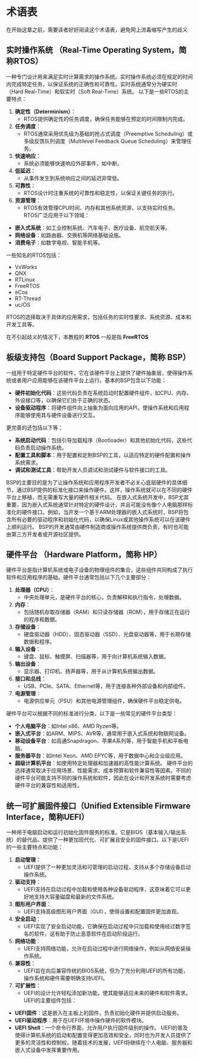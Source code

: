 # 术语表

在开始这章之前，需要读者好好阅读这个术语表，避免网上流毒缩写产生的歧义

## 实时操作系统 （Real-Time Operating System，简称RTOS）

一种专门设计用来满足实时计算需求的操作系统。实时操作系统必须在规定的时间内完成特定任务，以保证系统的正确性和可靠性。实时系统通常分为硬实时（Hard Real-Time）和软实时（Soft Real-Time）系统。
以下是一些RTOS的主要特点：
1. **确定性（Determinism）**：
    - RTOS提供确定性的任务调度，确保任务能够在预定的时间限制内完成。
2. **任务调度**：
    - RTOS通常采用优先级为基础的抢占式调度（Preemptive Scheduling）或多级反馈队列调度（Multilevel Feedback Queue Scheduling）来管理任务。
3. **快速响应**：
    - 系统必须能够快速响应外部事件，如中断。
4. **低延迟**：
    - 从事件发生到系统响应之间的延迟非常低。
5. **可靠性**：
    - RTOS设计时注重系统的可靠性和稳定性，以保证关键任务的执行。
6. **资源管理**：
    - RTOS有效管理CPU时间、内存和其他系统资源，以支持实时任务。
      RTOS广泛应用于以下领域：
- **嵌入式系统**：如工业控制系统、汽车电子、医疗设备、航空航天等。
- **网络设备**：如路由器、交换机等网络基础设施。
- **消费电子**：如数字电视、智能手机等。
  
一些知名的RTOS包括：
- VxWorks
- QNX
- RTLinux
- FreeRTOS
- eCos
- RT-Thread
- uc/OS

RTOS的选择取决于具体的应用需求，包括任务的实时性要求、系统资源、成本和开发工具等。

在不引起歧义的情况下，本教程的 **RTOS** 一般是指 **FreeRTOS**

## 板级支持包（Board Support Package，简称 BSP）

一组用于特定硬件平台的软件，它在该硬件平台上提供了硬件抽象层，使得操作系统或者用户应用能够在该硬件平台上运行。基本的BSP包含以下功能：
- **硬件初始化代码**：这些代码负责在系统启动时配置硬件组件，如CPU、内存、外设接口等，以确保它们处于正确的状态。
- **设备驱动程序**：将硬件组件向上抽象为面向应用的API，使操作系统和应用程序能够使用其与硬件设备进行交互。

更完善的还包括以下等：
- **系统启动代码**：包括引导加载程序（Bootloader）和其他初始化代码，这些代码负责启动操作系统。
- **配置工具和脚本**：用于配置和定制BSP的工具，以适应特定的硬件配置和操作系统需求。
- **调试和测试工具**：帮助开发人员调试和测试硬件与软件接口的工具。

BSP的主要目的是为了让操作系统和应用程序开发者不必关心底层硬件的具体细节，通过BSP提供的标准化接口来操作硬件。这样，操作系统就可以在不同的硬件平台上移植，而无需重写大量的硬件相关代码。
在嵌入式系统开发中，BSP尤其重要，因为嵌入式系统通常针对特定的硬件设计，并且可能没有像个人电脑那样标准化的硬件接口。例如，当开发一个基于ARM处理器的嵌入式系统时，BSP将包含所有必要的驱动程序和初始化代码，以确保Linux或其他操作系统可以在该硬件上顺利运行。
BSP的开发通常由硬件制造商或操作系统提供商负责，有时也可能由第三方开发者或开源社区提供。

## 硬件平台 （Hardware Platform，简称 HP）

硬件平台是指计算机系统或电子设备的物理组件的集合，这些组件共同构成了执行软件和应用程序的基础。硬件平台通常包括以下几个主要部分：
1. **处理器（CPU）**：
    - 中央处理单元，是硬件平台的核心，负责解释和执行指令，处理数据。
2. **内存**：
    - 包括随机存取存储器（RAM）和只读存储器（ROM），用于存储正在运行的程序和数据。
3. **存储设备**：
    - 硬盘驱动器（HDD）、固态驱动器（SSD）、光盘驱动器等，用于长期存储数据和程序。
4. **输入设备**：
    - 键盘、鼠标、触摸屏、扫描器等，用于向计算机系统输入数据。
5. **输出设备**：
    - 显示器、打印机、扬声器等，用于从计算机系统输出数据。
6. **接口和总线**：
    - USB、PCIe、SATA、Ethernet等，用于连接各种外部设备和内部组件。
7. **电源管理**：
    - 电源供应单元（PSU）和其他电源管理组件，确保硬件平台稳定供电。

硬件平台可以根据不同的标准进行分类，以下是一些常见的硬件平台类型：
- **个人电脑平台**：如Intel x86、AMD Ryzen等。
- **嵌入式平台**：如ARM、MIPS、AVR等，通常用于嵌入式系统和物联网设备。
- **移动设备平台**：如高通Snapdragon、苹果A系列等，用于智能手机和平板电脑。
- **服务器平台**：如Intel Xeon、AMD EPYC等，用于数据中心和企业级应用。
- **超级计算机平台**：如使用特定处理器和加速器的高性能计算系统。
  硬件平台的选择通常取决于应用场景、性能需求、成本预算和软件兼容性等因素。不同的硬件平台可能支持不同的操作系统和软件，因此在设计和开发系统时需要考虑硬件平台的兼容性和适用性。

## 统一可扩展固件接口（Unified Extensible Firmware Interface，简称UEFI）

一种用于电脑启动和运行初始化固件服务的标准。它是BIOS（基本输入/输出系统）的替代品，提供了一种更加现代化、可扩展且安全的固件接口。以下是UEFI的一些主要特点和功能：

1. **启动管理**：
   - UEFI提供了一种更加灵活和可管理的启动过程，支持从多个存储设备启动操作系统。
2. **驱动支持**：
   - UEFI支持在启动过程中加载和使用各种设备驱动程序，这意味着它可以更好地支持大容量磁盘和最新的文件系统。
3. **图形用户界面**：
   - UEFI支持高级图形用户界面（GUI），使得设置和配置固件更加直观。
4. **安全启动**：
   - UEFI实现了安全启动功能，它确保在启动过程中只加载和使用经过数字签名的软件，这有助于防止恶意软件在启动阶段运行。
5. **网络功能**：
   - UEFI支持网络功能，允许在启动过程中进行网络操作，例如从网络安装操作系统。
6. **兼容性**：
   - UEFI旨在向后兼容传统的BIOS系统，但为了充分利用UEFI的所有功能，操作系统和硬件需要明确支持UEFI。
7. **可扩展性**：
   - UEFI的设计允许轻松添加新功能，使其能够适应未来的硬件和软件需求。
     UEFI的主要组件包括：
- **UEFI固件**：这是嵌入在主板上的固件，负责初始化硬件并提供启动服务。
- **UEFI驱动程序**：用于在UEFI环境中操作硬件的软件模块。
- **UEFI Shell**：一个命令行界面，允许用户执行固件级别的操作。
  UEFI的普及使得计算机系统的启动和配置变得更加高效和安全，同时也为开发人员提供了更多的灵活性和控制权。随着技术的发展，UEFI将继续在个人电脑、服务器和嵌入式设备中发挥重要作用。



